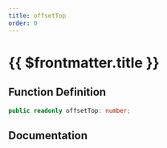 ```yaml
---
title: offsetTop
order: 0
---
```


# {{ $frontmatter.title }}

## Function Definition

```ts
public readonly offsetTop: number;
```

## Documentation

<!--@include: ./parts/offsetTop.md-->
